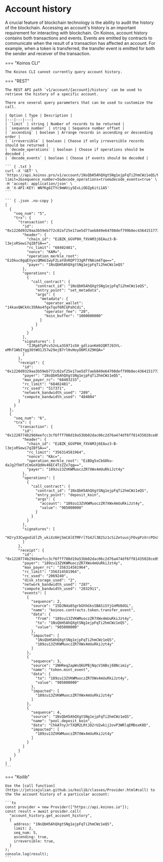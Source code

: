 # Account history
A crucial feature of blockchain technology is the ability to audit the history of the blockchain. Accessing an account's history is an important requirement for interacting with blockchain. On Koinos, account history contains both transactions and events. Events are emitted by contracts to communicate when the result of a transaction has affected an account. For example, when a token is transferred, the transfer event is emitted for both the sender and receiver of the transaction.

=== "Koinos CLI"

    The Koinos CLI cannot currently query account history.

=== "REST"

    The REST API path `v1/account/{account}/history` can be used to retrieve the history of a specific account.

    There are several query parameters that can be used to customize the call.

    | Option | Type | Description |
    |---|---|---|
    | `limit` | string | Number of records to be returned |
    | `sequence_number` | string | Sequence number offset |
    | `ascending` | boolean | Arrange records in ascending or descending order |
    | `irreversible` | boolean | Choose if only irreversible records should be returned |
    | `decode_operations` | boolean | Choose if operations should be decoded |
    | `decode_events` | boolean | Choose if events should be decoded |

    ``` { .txt }
    curl -X 'GET' \
    'https://api.koinos.pro/v1/account/1NsQbH5AhQXgtSNg1ejpFqTi2hmCWz1eQS/history?limit=2&sequence_number=5&decode_operations=true&decode_events=true' \
    -H 'accept: application/json' \
    -H 'X-API-KEY: WNfKg6ITYc9mWViySEvLiODZp6iti1A5'
    ```

    ``` { .json .no-copy }
    [
      {
        "seq_num": "5",
        "trx": {
          "transaction": {
            "id": "0x1220d9329aa3b59eb772c02af25e17ae5d77aeb849e64708def799b8ec4364151773",
            "header": {
              "chain_id": "EiBZK_GGVP0H_fXVAM3j6EAuz3-B-l3ejxRSewi7qIBfSA==",
              "rc_limit": "68402481",
              "nonce": "KAM=",
              "operation_merkle_root": "EiDkuc8gqEVyxcQMmG1wyF2LaYdnRQP733gRfYNAim4Tqw==",
              "payer": "1NsQbH5AhQXgtSNg1ejpFqTi2hmCWz1eQS"
            },
            "operations": [
              {
                "call_contract": {
                  "contract_id": "1NsQbH5AhQXgtSNg1ejpFqTi2hmCWz1eQS",
                  "entry_point": "set_metadata",
                  "args": {
                    "metadata": {
                      "operator_wallet": "14kaxQWCkXc35RAo4fgxTqoT6RCGPahCdi",
                      "operator_fee": "20",
                      "koin_buffer": "1000000000"
                    }
                  }
                }
              }
            ],
            "signatures": [
              "IJRp6TpPcv52nLa3S971s5H_gdlzanKm92QRTJ93YL-eMhf1WbIYgg3OtWO1J57w29ejB7rlHvHoyO6MlXZ9KQA="
            ]
          },
          "receipt": {
            "id": "0x1220d9329aa3b59eb772c02af25e17ae5d77aeb849e64708def799b8ec4364151773",
            "payer": "1NsQbH5AhQXgtSNg1ejpFqTi2hmCWz1eQS",
            "max_payer_rc": "68403233",
            "rc_limit": "68402481",
            "rc_used": "517371",
            "network_bandwidth_used": "289",
            "compute_bandwidth_used": "484004"
          }
        }
      },
      {
        "seq_num": "6",
        "trx": {
          "transaction": {
            "id": "0x1220774b29d4eefcc3cf6fff708d19a53bb02dac06c2d76a474df6ff81435028ce89",
            "header": {
              "chain_id": "EiBZK_GGVP0H_fXVAM3j6EAuz3-B-l3ejxRSewi7qIBfSA==",
              "rc_limit": "356314581964",
              "nonce": "KAc=",
              "operation_merkle_root": "EiBDg5xCbGOku-daJg2fkHTzCmGoXQdHv46EC4TzZZx7qg==",
              "payer": "189zu13ZVKWMuoczZR7XWx4mUuRkiJzt4y"
            },
            "operations": [
              {
                "call_contract": {
                  "contract_id": "1NsQbH5AhQXgtSNg1ejpFqTi2hmCWz1eQS",
                  "entry_point": "deposit_koin",
                  "args": {
                    "account": "189zu13ZVKWMuoczZR7XWx4mUuRkiJzt4y",
                    "value": "905000000"
                  }
                }
              }
            ],
            "signatures": [
              "H2ry33CwgodiElZh_ukiXz6Hj5mCAlETMFrlTG4Jl3B2Sz1cSiZetuusjFOvpPzXrcPOsXN1nPTFSgN_673XoaE="
            ]
          },
          "receipt": {
            "id": "0x1220774b29d4eefcc3cf6fff708d19a53bb02dac06c2d76a474df6ff81435028ce89",
            "payer": "189zu13ZVKWMuoczZR7XWx4mUuRkiJzt4y",
            "max_payer_rc": "356314581964",
            "rc_limit": "356314581964",
            "rc_used": "2069240",
            "disk_storage_used": "2",
            "network_bandwidth_used": "287",
            "compute_bandwidth_used": "2032911",
            "events": [
              {
                "sequence": 2,
                "source": "15DJN4a8SgrbGhhGksSBASiSYjGnMU8dGL",
                "name": "koinos.contracts.token.transfer_event",
                "data": {
                  "from": "189zu13ZVKWMuoczZR7XWx4mUuRkiJzt4y",
                  "to": "1NsQbH5AhQXgtSNg1ejpFqTi2hmCWz1eQS",
                  "value": "905000000"
                },
                "impacted": [
                  "1NsQbH5AhQXgtSNg1ejpFqTi2hmCWz1eQS",
                  "189zu13ZVKWMuoczZR7XWx4mUuRkiJzt4y"
                ]
              },
              {
                "sequence": 3,
                "source": "1NHReq2apWsQ6UPBjNqcV3ABsj88Ncimiy",
                "name": "token.mint_event",
                "data": {
                  "to": "189zu13ZVKWMuoczZR7XWx4mUuRkiJzt4y",
                  "value": "905000000"
                },
                "impacted": [
                  "189zu13ZVKWMuoczZR7XWx4mUuRkiJzt4y"
                ]
              },
              {
                "sequence": 4,
                "source": "1NsQbH5AhQXgtSNg1ejpFqTi2hmCWz1eQS",
                "name": "pool.deposit_koin",
                "data": "ChkATnyJrTXQM2LRtJD2rU2wkij2ovP3WRlqEMDoxK8D",
                "impacted": [
                  "189zu13ZVKWMuoczZR7XWx4mUuRkiJzt4y"
                ]
              }
            ]
          }
        }
      }
    ]
    ```

=== "Koilib"

    Use the [call function](https://joticajulian.github.io/koilib/classes/Provider.html#call) to the the account history of a particular account:

    ```ts
    const provider = new Provider(["https://api.koinos.io"]);
    const result = await provider.call(
      "account_history.get_account_history",
      {
        address: "1NsQbH5AhQXgtSNg1ejpFqTi2hmCWz1eQS",
        limit: 2,
        seq_num: 5,
        ascending: true,
        irreversible: true,
      }
    );
    console.log(result);
    ```
